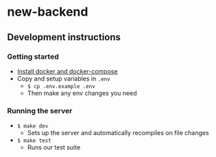 # new-backend

## Development instructions
### Getting started
- [Install docker and docker-compose](https://docs.docker.com/compose/install/)
- Copy and setup variables in `.env`
	- `$ cp .env.example .env`
  - Then make any env changes you need

### Running the server
- `$ make dev`
	- Sets up the server and automatically recompiles on file changes
- `$ make test`
	- Runs our test suite
